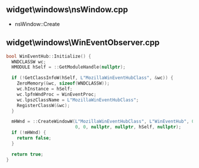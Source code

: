 ## widget\windows\nsWindow.cpp
- nsWindow::Create
## widget\windows\WinEventObserver.cpp
```c++
bool WinEventHub::Initialize() {
  WNDCLASSW wc;
  HMODULE hSelf = ::GetModuleHandle(nullptr);

  if (!GetClassInfoW(hSelf, L"MozillaWinEventHubClass", &wc)) {
    ZeroMemory(&wc, sizeof(WNDCLASSW));
    wc.hInstance = hSelf;
    wc.lpfnWndProc = WinEventProc;
    wc.lpszClassName = L"MozillaWinEventHubClass";
    RegisterClassW(&wc);
  }

  mHWnd = ::CreateWindowW(L"MozillaWinEventHubClass", L"WinEventHub", 0, 0, 0,
                          0, 0, nullptr, nullptr, hSelf, nullptr);
  if (!mHWnd) {
    return false;
  }

  return true;
}
```

